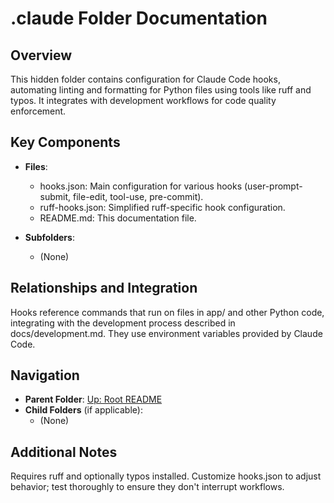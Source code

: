 # .claude Folder Documentation

## Overview
This hidden folder contains configuration for Claude Code hooks, automating linting and formatting for Python files using tools like ruff and typos. It integrates with development workflows for code quality enforcement.

## Key Components
- **Files**:
  - hooks.json: Main configuration for various hooks (user-prompt-submit, file-edit, tool-use, pre-commit).
  - ruff-hooks.json: Simplified ruff-specific hook configuration.
  - README.md: This documentation file.

- **Subfolders**:
  - (None)

## Relationships and Integration
Hooks reference commands that run on files in app/ and other Python code, integrating with the development process described in docs/development.md. They use environment variables provided by Claude Code.

## Navigation
- **Parent Folder**: [Up: Root README](../README.md)
- **Child Folders** (if applicable): 
  - (None)

## Additional Notes
Requires ruff and optionally typos installed. Customize hooks.json to adjust behavior; test thoroughly to ensure they don't interrupt workflows.
